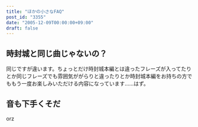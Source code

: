 ```yaml
---
title: "ほかの小さなFAQ"
post_id: "3355"
date: "2005-12-09T00:00:00+09:00"
draft: false
---
```



## 時封城と同じ曲じゃないの？

同じですが違います。ちょっとだけ時封城本編とは違ったフレーズが入ってたりとか同じフレーズでも雰囲気ががらりと違ったりとか時封城本編をお持ちの方でももう一度お楽しみいただける内容になっています……はず。

## 音も下手くそだ

orz
